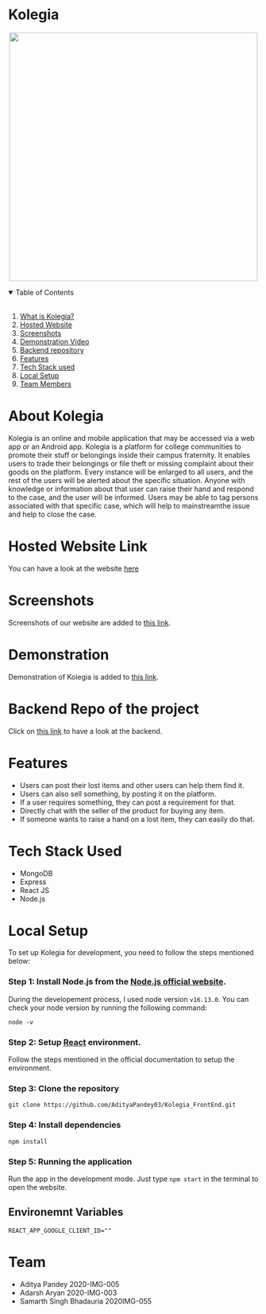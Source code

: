 # Kolegia

<p align="center">
  <img width="500" src="https://i.imgur.com/8NsQdLA.png" />
</p>

<!-- TABLE OF CONTENTS -->
<details open="open">
  <summary>Table of Contents</summary><br />
  <ol>
    <li>
      <a href="#about-the-project">What is Kolegia?</a>
      </li>
    <li>
      <a href="#hostedurl">Hosted Website</a>
      </li>
      <li>
      <a href="#screenshots">Screenshots</a>
      </li>
      <li>
         <a href="#video">Demonstration Video</a>
      </li>
       <li>
         <a href="#backend">Backend repository</a>
      </li>
    <li><a href="#features">Features</a>
    </li>
    <li><a href="#tech-stack">Tech Stack used</a>
    </li>
      <li><a href="#local-setup">Local Setup</a></li>
    <li><a href="#team">Team Members</a></li>
  </ol>
</details>

<div id="about-the-project" />
<!-- ABOUT THE PROJECT -->

# About Kolegia

Kolegia is an online and mobile application that may be accessed via a web app or an Android app. Kolegia is a platform for college communities to promote their stuff or
belongings inside their campus fraternity. It enables users to trade their belongings or file theft or missing complaint about their goods on the platform. Every instance will be enlarged to all users, and the rest of the users will be alerted about the specific situation. Anyone with knowledge or information about that user can raise their hand and respond to the case, and the user will be informed. Users may be able to tag persons associated with that specific case, which will help to mainstreamthe issue and help to close the case.

<div id="hostedurl" />
<!-- Hosted url-->

# Hosted Website Link

You can have a look at the website [here](https://kolegia-c3c1d.web.app/)



<div id="screenshots" />

# Screenshots

Screenshots of our website are added to [this link](https://photos.app.goo.gl/XzMd2bZgjn5LBq7DA).

<div id="video" />

# Demonstration 

Demonstration of Kolegia is added to [this link](https://photos.app.goo.gl/XzMd2bZgjn5LBq7DA).
<br />

<div id="backend" />

# Backend Repo of the project

Click on [this link](https://github.com/AdityaPandey03/Kolegia_Backend) to have a look at the backend.
<br />

<div id="features" />

<!-- GETTING STARTED -->
# Features

- Users can post their lost items and other users can help them find it.
- Users can also sell something, by posting it on the platform.
- If a user requires something, they can post a requirement for that.
- Directly chat with the seller of the product for buying any item.
- If someone wants to raise a hand on a lost item, they can easily do that.


<div id="tech-stack" />
         
# Tech Stack Used

- MongoDB
- Express
- React JS
- Node.js

<div id="local-setup" />

# Local Setup


To set up Kolegia for development, you need to follow the steps mentioned below:

### Step 1: Install Node.js from the [Node.js official website](https://nodejs.org/en/).

During the developement process, I used node version `v16.13.0`. You can check your node version by running the following command:

```shell
node -v
```

### Step 2: Setup [React](https://github.com/facebook/create-react-app) environment.

Follow the steps mentioned in the official documentation to setup the environment.

### Step 3: Clone the repository

    git clone https://github.com/AdityaPandey03/Kolegia_FrontEnd.git

### Step 4: Install dependencies

    npm install
### Step 5: Running the application

Run the app in the development mode.
Just type `npm start` in the terminal to open the website.

## Environemnt Variables

```dosini
REACT_APP_GOOGLE_CLIENT_ID=""
```
<div id="team" />
<!-- CONTACT -->

# Team

- Aditya Pandey 2020-IMG-005
- Adarsh Aryan 2020-IMG-003
- Samarth Singh Bhadauria 2020IMG-055









